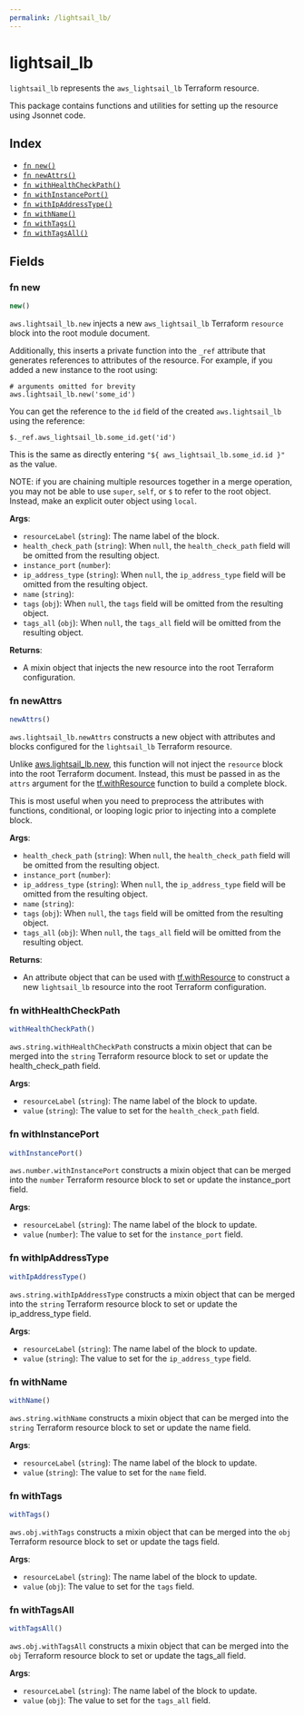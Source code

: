 ```yaml
---
permalink: /lightsail_lb/
---
```


# lightsail_lb

`lightsail_lb` represents the `aws_lightsail_lb` Terraform resource.



This package contains functions and utilities for setting up the resource using Jsonnet code.


## Index

* [`fn new()`](#fn-new)
* [`fn newAttrs()`](#fn-newattrs)
* [`fn withHealthCheckPath()`](#fn-withhealthcheckpath)
* [`fn withInstancePort()`](#fn-withinstanceport)
* [`fn withIpAddressType()`](#fn-withipaddresstype)
* [`fn withName()`](#fn-withname)
* [`fn withTags()`](#fn-withtags)
* [`fn withTagsAll()`](#fn-withtagsall)

## Fields

### fn new

```ts
new()
```


`aws.lightsail_lb.new` injects a new `aws_lightsail_lb` Terraform `resource`
block into the root module document.

Additionally, this inserts a private function into the `_ref` attribute that generates references to attributes of the
resource. For example, if you added a new instance to the root using:

    # arguments omitted for brevity
    aws.lightsail_lb.new('some_id')

You can get the reference to the `id` field of the created `aws.lightsail_lb` using the reference:

    $._ref.aws_lightsail_lb.some_id.get('id')

This is the same as directly entering `"${ aws_lightsail_lb.some_id.id }"` as the value.

NOTE: if you are chaining multiple resources together in a merge operation, you may not be able to use `super`, `self`,
or `$` to refer to the root object. Instead, make an explicit outer object using `local`.

**Args**:
  - `resourceLabel` (`string`): The name label of the block.
  - `health_check_path` (`string`):  When `null`, the `health_check_path` field will be omitted from the resulting object.
  - `instance_port` (`number`): 
  - `ip_address_type` (`string`):  When `null`, the `ip_address_type` field will be omitted from the resulting object.
  - `name` (`string`): 
  - `tags` (`obj`):  When `null`, the `tags` field will be omitted from the resulting object.
  - `tags_all` (`obj`):  When `null`, the `tags_all` field will be omitted from the resulting object.

**Returns**:
- A mixin object that injects the new resource into the root Terraform configuration.


### fn newAttrs

```ts
newAttrs()
```


`aws.lightsail_lb.newAttrs` constructs a new object with attributes and blocks configured for the `lightsail_lb`
Terraform resource.

Unlike [aws.lightsail_lb.new](#fn-lightsaillbnew), this function will not inject the `resource`
block into the root Terraform document. Instead, this must be passed in as the `attrs` argument for the
[tf.withResource](https://github.com/tf-libsonnet/core/tree/main/docs#fn-withresource) function to build a complete block.

This is most useful when you need to preprocess the attributes with functions, conditional, or looping logic prior to
injecting into a complete block.

**Args**:
  - `health_check_path` (`string`):  When `null`, the `health_check_path` field will be omitted from the resulting object.
  - `instance_port` (`number`): 
  - `ip_address_type` (`string`):  When `null`, the `ip_address_type` field will be omitted from the resulting object.
  - `name` (`string`): 
  - `tags` (`obj`):  When `null`, the `tags` field will be omitted from the resulting object.
  - `tags_all` (`obj`):  When `null`, the `tags_all` field will be omitted from the resulting object.

**Returns**:
  - An attribute object that can be used with [tf.withResource](https://github.com/tf-libsonnet/core/tree/main/docs#fn-withresource) to construct a new `lightsail_lb` resource into the root Terraform configuration.


### fn withHealthCheckPath

```ts
withHealthCheckPath()
```

`aws.string.withHealthCheckPath` constructs a mixin object that can be merged into the `string`
Terraform resource block to set or update the health_check_path field.



**Args**:
  - `resourceLabel` (`string`): The name label of the block to update.
  - `value` (`string`): The value to set for the `health_check_path` field.


### fn withInstancePort

```ts
withInstancePort()
```

`aws.number.withInstancePort` constructs a mixin object that can be merged into the `number`
Terraform resource block to set or update the instance_port field.



**Args**:
  - `resourceLabel` (`string`): The name label of the block to update.
  - `value` (`number`): The value to set for the `instance_port` field.


### fn withIpAddressType

```ts
withIpAddressType()
```

`aws.string.withIpAddressType` constructs a mixin object that can be merged into the `string`
Terraform resource block to set or update the ip_address_type field.



**Args**:
  - `resourceLabel` (`string`): The name label of the block to update.
  - `value` (`string`): The value to set for the `ip_address_type` field.


### fn withName

```ts
withName()
```

`aws.string.withName` constructs a mixin object that can be merged into the `string`
Terraform resource block to set or update the name field.



**Args**:
  - `resourceLabel` (`string`): The name label of the block to update.
  - `value` (`string`): The value to set for the `name` field.


### fn withTags

```ts
withTags()
```

`aws.obj.withTags` constructs a mixin object that can be merged into the `obj`
Terraform resource block to set or update the tags field.



**Args**:
  - `resourceLabel` (`string`): The name label of the block to update.
  - `value` (`obj`): The value to set for the `tags` field.


### fn withTagsAll

```ts
withTagsAll()
```

`aws.obj.withTagsAll` constructs a mixin object that can be merged into the `obj`
Terraform resource block to set or update the tags_all field.



**Args**:
  - `resourceLabel` (`string`): The name label of the block to update.
  - `value` (`obj`): The value to set for the `tags_all` field.
